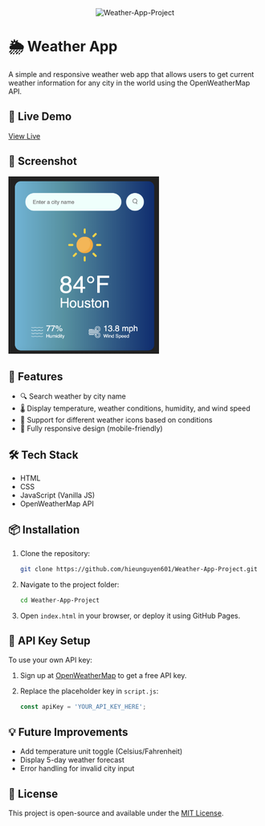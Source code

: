 <div align="center">
  <img src="https://readme-typing-svg.herokuapp.com?font=Fira+Code&weight=600&size=50&duration=4000&pause=1000&color=FFFFFF&background=000000&center=true&vCenter=true&width=800&height=100&lines=WEATHER-APP-PROJECT" alt="Weather-App-Project" />
  </div>

# 🌦️ Weather App

A simple and responsive weather web app that allows users to get current weather information for any city in the world using the OpenWeatherMap API.

## 🔗 Live Demo

[View Live](https://hieunguyen601.github.io/Weather-App-Project/)

## 📸 Screenshot

<img src="https://github.com/hieunguyen601/Weather-App-Project/blob/main/images/ScreenShot%20App.png?raw=true" alt="Weather App Screenshot" width="300"/>

## 🚀 Features

* 🔍 Search weather by city name
* 🌡️ Display temperature, weather conditions, humidity, and wind speed
* 🌙 Support for different weather icons based on conditions
* 📱 Fully responsive design (mobile-friendly)

## 🛠️ Tech Stack

* HTML
* CSS
* JavaScript (Vanilla JS)
* OpenWeatherMap API

## 📦 Installation

1. Clone the repository:

   ```bash
   git clone https://github.com/hieunguyen601/Weather-App-Project.git
   ```
2. Navigate to the project folder:

   ```bash
   cd Weather-App-Project
   ```
3. Open `index.html` in your browser, or deploy it using GitHub Pages.

## 🔑 API Key Setup

To use your own API key:

1. Sign up at [OpenWeatherMap](https://openweathermap.org/api) to get a free API key.
2. Replace the placeholder key in `script.js`:

   ```js
   const apiKey = 'YOUR_API_KEY_HERE';
   ```

## 💡 Future Improvements

* Add temperature unit toggle (Celsius/Fahrenheit)
* Display 5-day weather forecast
* Error handling for invalid city input

## 📄 License

This project is open-source and available under the [MIT License](LICENSE).
